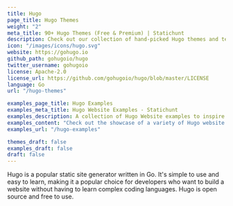 ```yaml
---
title: Hugo
page_title: Hugo Themes
weight: "2"
meta_title: 90+ Hugo Themes (Free & Premium) | Statichunt
description: Check out our collection of hand-picked Hugo themes and templates that will give your website a professional and polished appearance.
icon: "/images/icons/hugo.svg"
website: https://gohugo.io
github_path: gohugoio/hugo
twitter_username: gohugoio
license: Apache-2.0
license_url: https://github.com/gohugoio/hugo/blob/master/LICENSE
language: Go
url: "/hugo-themes"

examples_page_title: Hugo Examples
examples_meta_title: Hugo Website Examples - Statichunt
examples_description: A collection of Hugo Website examples to inspire the creation of your next web Project
examples_content: "Check out the showcase of a variety of Hugo website examples. Get inspired about building your next web project on the Hugo static site generator"
examples_url: "/hugo-examples"

themes_draft: false
examples_draft: false
draft: false
---
```


Hugo is a popular static site generator written in Go. It's simple to use and easy to learn, making it a popular choice for developers who want to build a website without having to learn complex coding languages. Hugo is open source and free to use.
